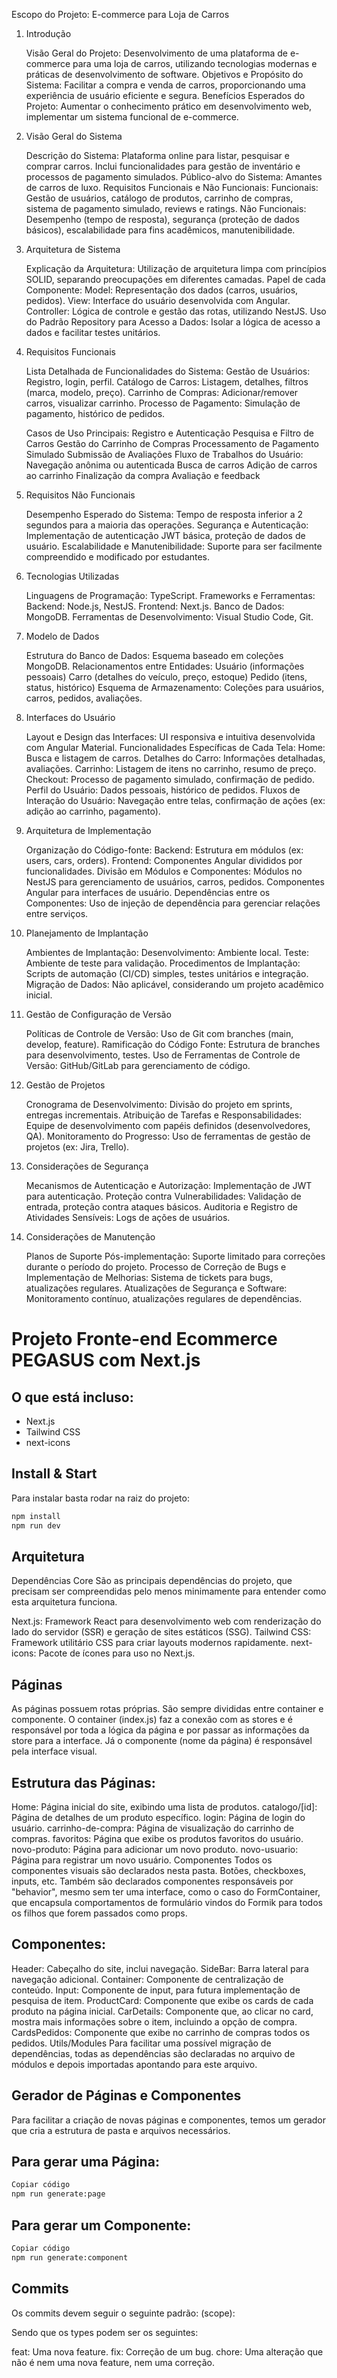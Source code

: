 Escopo do Projeto: E-commerce para Loja de Carros
1. Introdução

    Visão Geral do Projeto: Desenvolvimento de uma plataforma de e-commerce para uma loja de carros, utilizando tecnologias modernas e práticas de desenvolvimento de software.
    Objetivos e Propósito do Sistema: Facilitar a compra e venda de carros, proporcionando uma experiência de usuário eficiente e segura.
    Benefícios Esperados do Projeto: Aumentar o conhecimento prático em desenvolvimento web, implementar um sistema funcional de e-commerce.

2. Visão Geral do Sistema

    Descrição do Sistema: Plataforma online para listar, pesquisar e comprar carros. Inclui funcionalidades para gestão de inventário e processos de pagamento simulados.
    Público-alvo do Sistema: Amantes de carros de luxo.
    Requisitos Funcionais e Não Funcionais:
        Funcionais: Gestão de usuários, catálogo de produtos, carrinho de compras, sistema de pagamento simulado, reviews e ratings.
        Não Funcionais: Desempenho (tempo de resposta), segurança (proteção de dados básicos), escalabilidade para fins acadêmicos, manutenibilidade.

3. Arquitetura de Sistema

    Explicação da Arquitetura: Utilização de arquitetura limpa com princípios SOLID, separando preocupações em diferentes camadas.
    Papel de cada Componente:
        Model: Representação dos dados (carros, usuários, pedidos).
        View: Interface do usuário desenvolvida com Angular.
        Controller: Lógica de controle e gestão das rotas, utilizando NestJS.
    Uso do Padrão Repository para Acesso a Dados: Isolar a lógica de acesso a dados e facilitar testes unitários.

4. Requisitos Funcionais

    Lista Detalhada de Funcionalidades do Sistema:
        Gestão de Usuários: Registro, login, perfil.
        Catálogo de Carros: Listagem, detalhes, filtros (marca, modelo, preço).
        Carrinho de Compras: Adicionar/remover carros, visualizar carrinho.
        Processo de Pagamento: Simulação de pagamento, histórico de pedidos.
    
    Casos de Uso Principais:
        Registro e Autenticação
        Pesquisa e Filtro de Carros
        Gestão do Carrinho de Compras
        Processamento de Pagamento Simulado
        Submissão de Avaliações
    Fluxo de Trabalhos do Usuário:
        Navegação anônima ou autenticada
        Busca de carros
        Adição de carros ao carrinho
        Finalização da compra
        Avaliação e feedback

5. Requisitos Não Funcionais

    Desempenho Esperado do Sistema: Tempo de resposta inferior a 2 segundos para a maioria das operações.
    Segurança e Autenticação: Implementação de autenticação JWT básica, proteção de dados de usuário.
    Escalabilidade e Manutenibilidade: Suporte para ser facilmente compreendido e modificado por estudantes.

6. Tecnologias Utilizadas

    Linguagens de Programação: TypeScript.
    Frameworks e Ferramentas:
        Backend: Node.js, NestJS.
        Frontend: Next.js.
    Banco de Dados: MongoDB.
    Ferramentas de Desenvolvimento: Visual Studio Code, Git.

7. Modelo de Dados

    Estrutura do Banco de Dados: Esquema baseado em coleções MongoDB.
    Relacionamentos entre Entidades:
        Usuário (informações pessoais)
        Carro (detalhes do veículo, preço, estoque)
        Pedido (itens, status, histórico)
    Esquema de Armazenamento: Coleções para usuários, carros, pedidos, avaliações.

8. Interfaces do Usuário

    Layout e Design das Interfaces: UI responsiva e intuitiva desenvolvida com Angular Material.
    Funcionalidades Específicas de Cada Tela:
        Home: Busca e listagem de carros.
        Detalhes do Carro: Informações detalhadas, avaliações.
        Carrinho: Listagem de itens no carrinho, resumo de preço.
        Checkout: Processo de pagamento simulado, confirmação de pedido.
        Perfil do Usuário: Dados pessoais, histórico de pedidos.
    Fluxos de Interação do Usuário: Navegação entre telas, confirmação de ações (ex: adição ao carrinho, pagamento).

9. Arquitetura de Implementação

    Organização do Código-fonte:
        Backend: Estrutura em módulos (ex: users, cars, orders).
        Frontend: Componentes Angular divididos por funcionalidades.
    Divisão em Módulos e Componentes:
        Módulos no NestJS para gerenciamento de usuários, carros, pedidos.
        Componentes Angular para interfaces de usuário.
    Dependências entre os Componentes: Uso de injeção de dependência para gerenciar relações entre serviços.

10. Planejamento de Implantação

    Ambientes de Implantação:
        Desenvolvimento: Ambiente local.
        Teste: Ambiente de teste para validação.
    Procedimentos de Implantação: Scripts de automação (CI/CD) simples, testes unitários e integração.
    Migração de Dados: Não aplicável, considerando um projeto acadêmico inicial.

11. Gestão de Configuração de Versão

    Políticas de Controle de Versão: Uso de Git com branches (main, develop, feature).
    Ramificação do Código Fonte: Estrutura de branches para desenvolvimento, testes.
    Uso de Ferramentas de Controle de Versão: GitHub/GitLab para gerenciamento de código.

12. Gestão de Projetos

    Cronograma de Desenvolvimento: Divisão do projeto em sprints, entregas incrementais.
    Atribuição de Tarefas e Responsabilidades: Equipe de desenvolvimento com papéis definidos (desenvolvedores, QA).
    Monitoramento do Progresso: Uso de ferramentas de gestão de projetos (ex: Jira, Trello).

13. Considerações de Segurança

    Mecanismos de Autenticação e Autorização: Implementação de JWT para autenticação.
    Proteção contra Vulnerabilidades: Validação de entrada, proteção contra ataques básicos.
    Auditoria e Registro de Atividades Sensíveis: Logs de ações de usuários.

14. Considerações de Manutenção

    Planos de Suporte Pós-implementação: Suporte limitado para correções durante o período do projeto.
    Processo de Correção de Bugs e Implementação de Melhorias: Sistema de tickets para bugs, atualizações regulares.
    Atualizações de Segurança e Software: Monitoramento contínuo, atualizações regulares de dependências.


# Projeto Fronte-end Ecommerce PEGASUS com Next.js

## O que está incluso:

- Next.js
- Tailwind CSS
- next-icons

## Install & Start

Para instalar basta rodar na raiz do projeto:

```bash
npm install
npm run dev
```
## Arquitetura
Dependências Core
São as principais dependências do projeto, que precisam ser compreendidas pelo menos minimamente para entender como esta arquitetura funciona.

Next.js: Framework React para desenvolvimento web com renderização do lado do servidor (SSR) e geração de sites estáticos (SSG).
Tailwind CSS: Framework utilitário CSS para criar layouts modernos rapidamente.
next-icons: Pacote de ícones para uso no Next.js.

## Páginas
As páginas possuem rotas próprias. São sempre divididas entre container e componente. O container (index.js) faz a conexão com as stores e é responsável por toda a lógica da página e por passar as informações da store para a interface. Já o componente (nome da página) é responsável pela interface visual.

## Estrutura das Páginas:
Home: Página inicial do site, exibindo uma lista de produtos.
catalogo/[id]: Página de detalhes de um produto específico.
login: Página de login do usuário.
carrinho-de-compra: Página de visualização do carrinho de compras.
favoritos: Página que exibe os produtos favoritos do usuário.
novo-produto: Página para adicionar um novo produto.
novo-usuario: Página para registrar um novo usuário.
Componentes
Todos os componentes visuais são declarados nesta pasta. Botões, checkboxes, inputs, etc. Também são declarados componentes responsáveis por "behavior", mesmo sem ter uma interface, como o caso do FormContainer, que encapsula comportamentos de formulário vindos do Formik para todos os filhos que forem passados como props.

## Componentes:
Header: Cabeçalho do site, inclui navegação.
SideBar: Barra lateral para navegação adicional.
Container: Componente de centralização de conteúdo.
Input: Componente de input, para futura implementação de pesquisa de item.
ProductCard: Componente que exibe os cards de cada produto na página inicial.
CarDetails: Componente que, ao clicar no card, mostra mais informações sobre o item, incluindo a opção de compra.
CardsPedidos: Componente que exibe no carrinho de compras todos os pedidos.
Utils/Modules
Para facilitar uma possível migração de dependências, todas as dependências são declaradas no arquivo de módulos e depois importadas apontando para este arquivo.

## Gerador de Páginas e Componentes
Para facilitar a criação de novas páginas e componentes, temos um gerador que cria a estrutura de pasta e arquivos necessários.

## Para gerar uma Página:

```bash
Copiar código
npm run generate:page
```

## Para gerar um Componente:

```bash
Copiar código
npm run generate:component
```
## Commits
Os commits devem seguir o seguinte padrão: <type>(scope): <description>

Sendo que os types podem ser os seguintes:

feat: Uma nova feature.
fix: Correção de um bug.
chore: Uma alteração que não é nem uma nova feature, nem uma correção.
